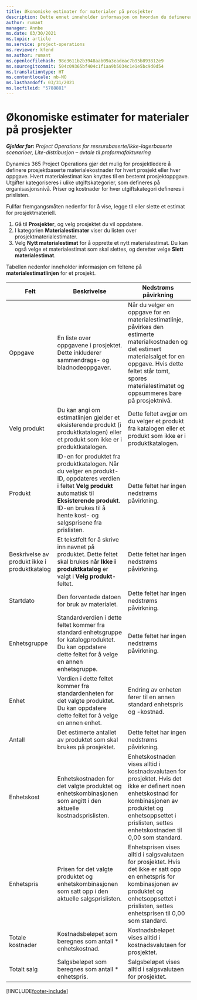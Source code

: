 ```yaml
---
title: Økonomiske estimater for materialer på prosjekter
description: Dette emnet inneholder informasjon om hvordan du definerer eller beregner prosjektbasert materiell.
author: rumant
manager: Annbe
ms.date: 03/30/2021
ms.topic: article
ms.service: project-operations
ms.reviewer: kfend
ms.author: rumant
ms.openlocfilehash: 98e3611b2b3948aab09a3eadeac7b95b893812e9
ms.sourcegitcommit: 504c09365bf404c1f1aa9b5034c1e1e5bc9d0d54
ms.translationtype: HT
ms.contentlocale: nb-NO
ms.lasthandoff: 03/31/2021
ms.locfileid: "5788881"
---
```

# <a name="financial-estimates-for-materials-on-projects"></a>Økonomiske estimater for materialer på prosjekter

_**Gjelder for:** Project Operations for ressursbaserte/ikke-lagerbaserte scenarioer, Lite-distribusjon – avtale til proformafakturering_

Dynamics 365 Project Operations gjør det mulig for prosjektledere å definere prosjektbaserte materialekostnader for hvert prosjekt eller hver oppgave. Hvert materialestimat kan knyttes til en bestemt prosjektoppgave. Utgifter kategoriseres i ulike utgiftskategorier, som defineres på organisasjonsnivå. Priser og kostnader for hver utgiftskategori defineres i prislisten. 

Fullfør fremgangsmåten nedenfor for å vise, legge til eller slette et estimat for prosjektmateriell.

1. Gå til **Prosjekter**, og velg prosjektet du vil oppdatere.
2. I kategorien **Materialestimater** viser du listen over prosjektmaterialestimater.
3. Velg **Nytt materialestimat** for å opprette et nytt materialestimat. Du kan også velge et materialestimat som skal slettes, og deretter velge **Slett materialestimat**.

Tabellen nedenfor inneholder informasjon om feltene på **materialestimatlinjen** for et prosjekt. 

| **Felt** | **Beskrivelse** | **Nedstrøms påvirkning** |
| --- | --- | --- |
| Oppgave | En liste over oppgavene i prosjektet. Dette inkluderer sammendrags- og bladnodeoppgaver. | Når du velger en oppgave for en materialestimatlinje, påvirkes den estimerte materialkostnaden og det estimert materialsalget for en oppgave. Hvis dette feltet står tomt, spores materialestimatet og oppsummeres bare på prosjektnivå. |
| Velg produkt |  Du kan angi om estimatlinjen gjelder et eksisterende produkt (i produktkatalogen) eller et produkt som ikke er i produktkatalogen. | Dette feltet avgjør om du velger et produkt fra katalogen eller et produkt som ikke er i produktkatalogen. |
| Produkt | ID-en for produktet fra produktkatalogen. Når du velger en produkt-ID, oppdateres verdien i feltet **Velg produkt** automatisk til **Eksisterende produkt**. ID-en brukes til å hente kost- og salgsprisene fra prislisten. | Dette feltet har ingen nedstrøms påvirkning. |
| Beskrivelse av produkt ikke i produktkatalog | Et tekstfelt for å skrive inn navnet på produktet. Dette feltet skal brukes når **Ikke i produktkatalog** er valgt i **Velg produkt**-feltet.| Dette feltet har ingen nedstrøms påvirkning. |
| Startdato | Den forventede datoen for bruk av materialet. | Dette feltet har ingen nedstrøms påvirkning. |
| Enhetsgruppe | Standardverdien i dette feltet kommer fra standard enhetsgruppe for katalogproduktet. Du kan oppdatere dette feltet for å velge en annen enhetsgruppe. | Dette feltet har ingen nedstrøms påvirkning. |
| Enhet | Verdien i dette feltet kommer fra standardenheten for det valgte produktet. Du kan oppdatere dette feltet for å velge en annen enhet. | Endring av enheten fører til en annen standard enhetspris og -kostnad. |
| Antall | Det estimerte antallet av produktet som skal brukes på prosjektet. | Dette feltet har ingen nedstrøms påvirkning. |
| Enhetskost | Enhetskostnaden for det valgte produktet og enhetskombinasjonen som angitt i den aktuelle kostnadsprislisten. | Enhetskostnaden vises alltid i kostnadsvalutaen for prosjektet. Hvis det ikke er definert noen enhetskostnad for kombinasjonen av produktet og enhetsoppsettet i prislisten, settes enhetskostnaden til 0,00 som standard. |
| Enhetspris | Prisen for det valgte produktet og enhetskombinasjonen som satt opp i den aktuelle salgsprislisten. | Enhetsprisen vises alltid i salgsvalutaen for prosjektet. Hvis det ikke er satt opp en enhetspris for kombinasjonen av produktet og enhetsoppsettet i prislisten, settes enhetsprisen til 0,00 som standard.|
| Totale kostnader | Kostnadsbeløpet som beregnes som antall \* enhetskostnad.| Kostnadsbeløpet vises alltid i kostnadsvalutaen for prosjektet. |
| Totalt salg | Salgsbeløpet som beregnes som antall \* enhetspris. | Salgsbeløpet vises alltid i salgsvalutaen for prosjektet. |


[!INCLUDE[footer-include](../includes/footer-banner.md)]
